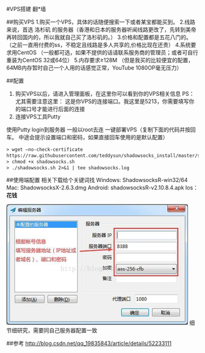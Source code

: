 #VPS搭建 翻*墙

##购买VPS
1.购买一个VPS，具体的话随便搜索一下或者某宝都能买到。
2.线路来说，首选 洛杉矶 的服务器（香港和日本的服务器听闻线路更改了，先转到美帝再转回国内的，所以我就自己买了洛杉矶的。）
3.价格和配置都是五花八门的。 （之前一直用付费的ss，不稳定且线路是多人共享的,价格比现在还贵）
4.系统要求用CentOS （一般都可选，如果不提供的话请联系服务商的管理员；或者可自行重装为CentOS 32或64位）
5.内存要求≥128M （但是我买的比较便宜的配置，64MB内存暂时自己一个人用的话感觉正常，YouTube 1080OP毫无压力）

##配置
1. 购买VPS以后，请进入管理面板，在这里你可以看到你的VPS相关信息
PS：尤其需要注意这里：
这是你VPS的连接端口。我这里是5213，你需要填写你的端口号才能进行后面的连接
2. 连接VPS工具Putty

使用Putty login到服务器
一般以root去连
一键部署VPS（复制下面的代码并按回车。 中途会提示设置端口和密码，如果直接回车使用的是默认配置）
```shell
> wget –no-check-certificate https://raw.githubusercontent.com/teddysun/shadowsocks_install/master/shadowsocks.sh  
> chmod +x shadowsocks.sh  
> ./shadowsocks.sh 2>&1 | tee shadowsocks.log  
```

##使用端配置
相关下载给个关键词找
Windows: ShadowsocksR-win32/64
Mac: ShadowsocksX-2.6.3.dmg
Android: shadowsocksR-v2.10.8.4.apk
Ios： **花钱**

![](/assets/20160817182426038.jfif)
细节细研究，需要同自己服务器配置一致

##参考
http://blog.csdn.net/qq_19835843/article/details/52233111